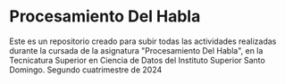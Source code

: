 # Procesamiento Del Habla

Este es un repositorio creado para subir todas las actividades realizadas durante la cursada de la asignatura "Procesamiento Del Habla", en la Tecnicatura Superior en Ciencia de Datos del Instituto Superior Santo Domingo. Segundo cuatrimestre de 2024
